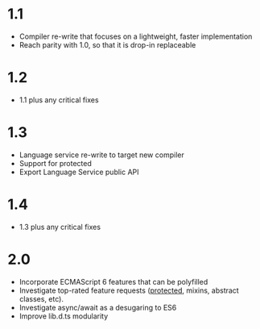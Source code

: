 # 1.1

* Compiler re-write that focuses on a lightweight, faster implementation
* Reach parity with 1.0, so that it is drop-in replaceable

# 1.2

* 1.1 plus any critical fixes

# 1.3

* Language service re-write to target new compiler
* Support for protected
* Export Language Service public API

# 1.4

* 1.3 plus any critical fixes

# 2.0

* Incorporate ECMAScript 6 features that can be polyfilled
* Investigate top-rated feature requests ([protected](https://github.com/Microsoft/TypeScript/pull/688), mixins, abstract classes, etc). 
* Investigate async/await as a desugaring to ES6
* Improve lib.d.ts modularity
